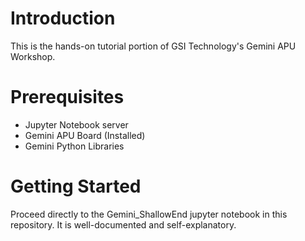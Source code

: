 # Introduction

This is the hands-on tutorial portion of GSI Technology's Gemini APU Workshop.

# Prerequisites

* Jupyter Notebook server
* Gemini APU Board (Installed)
* Gemini Python Libraries

# Getting Started

Proceed directly to the Gemini_ShallowEnd jupyter notebook in this repository.  It is well-documented and self-explanatory.

